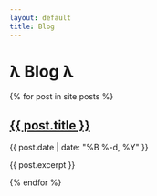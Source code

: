 ```yaml
---
layout: default
title: Blog
---
```


# λ Blog λ

{% for post in site.posts %}
  <h2><a href="{{ post.url }}">{{ post.title }}</a></h2>
  <p>{{ post.date | date: "%B %-d, %Y" }}</p>
  <p>{{ post.excerpt }}</p>
{% endfor %}
